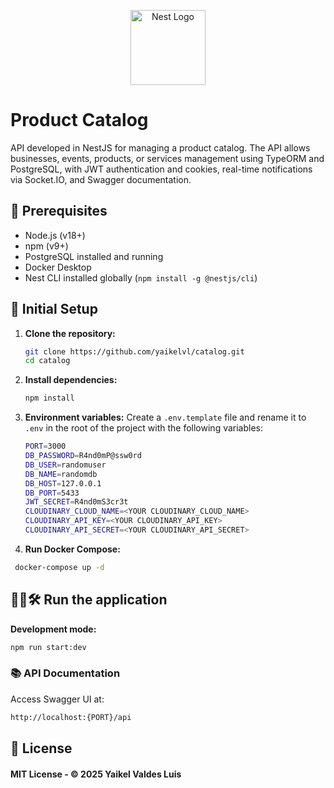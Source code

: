 <p align="center">
  <a href="http://nestjs.com/" target="blank"><img src="https://nestjs.com/img/logo-small.svg" width="120" alt="Nest Logo" /></a>
</p>

# Product Catalog

API developed in NestJS for managing a product catalog. The API allows businesses, events, products, or services management using TypeORM and PostgreSQL, with JWT authentication and cookies, real-time notifications via Socket.IO, and Swagger documentation.

## 👋 Prerequisites

- Node.js (v18+)
- npm (v9+)
- PostgreSQL installed and running
- Docker Desktop
- Nest CLI installed globally (`npm install -g @nestjs/cli`)

## 🚀 Initial Setup

1. **Clone the repository:**

   ```bash
   git clone https://github.com/yaikelvl/catalog.git
   cd catalog
   ```

2. **Install dependencies:**

   ```bash
   npm install
   ```

3. **Environment variables:**
   Create a `.env.template` file and rename it to `.env` in the root of the project with the following variables:
   ```bash
   PORT=3000
   DB_PASSWORD=R4nd0mP@ssw0rd
   DB_USER=randomuser
   DB_NAME=randomdb
   DB_HOST=127.0.0.1
   DB_PORT=5433
   JWT_SECRET=R4nd0mS3cr3t
   CLOUDINARY_CLOUD_NAME=<YOUR CLOUDINARY_CLOUD_NAME>
   CLOUDINARY_API_KEY=<YOUR CLOUDINARY_API_KEY>
   CLOUDINARY_API_SECRET=<YOUR CLOUDINARY_API_SECRET>

3. **Run Docker Compose:**

  ```bash
   docker-compose up -d
   ```

## 🏃‍♀️🛠️ Run the application

**Development mode:**
```bash
npm run start:dev
````

### 📚 API Documentation

Access Swagger UI at:

```bash
http://localhost:{PORT}/api
```

## 📝 License

#### MIT License - © 2025 Yaikel Valdes Luis
